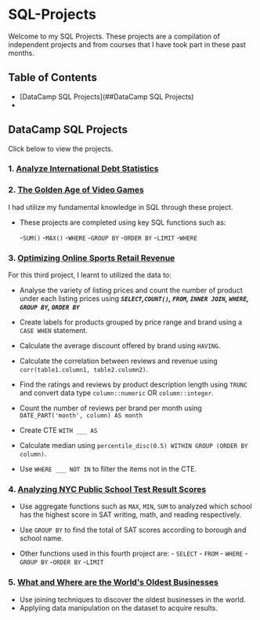 # SQL-Projects

Welcome to my SQL Projects. These projects are a compilation of independent projects and from courses that I have took part in these past months.

## Table of Contents
+ [DataCamp SQL Projects](##DataCamp SQL Projects)
+



## DataCamp SQL Projects

Click below to view the projects.

### 1. [Analyze International Debt Statistics](https://github.com/NabillaAizuddin/SQL-Projects/blob/6c063dc0fee70d9b984d30f965abf746339a2c90/notebook.ipynb)

### 2. [The Golden Age of Video Games](https://github.com/NabillaAizuddin/SQL-Projects/blob/fa71921f6a5ef1105c215a38990104d24355aaac/notebook.md)

I had utilize my fundamental knowledge in SQL through these project.
+ These projects are completed using key SQL functions such as:

  -```SUM()```
  -```MAX()```
  -```WHERE```
  -```GROUP BY```
  -```ORDER BY```
  -```LIMIT``` 
  -```WHERE```

### 3. [Optimizing Online Sports Retail Revenue](https://github.com/NabillaAizuddin/SQL-Projects/blob/c3fb7f0d3f674e2786768135278af61de0cb290c/notebook.ipynb)

For this third project, I learnt to utilized the data to:
  + Analyse the variety of listing prices and count the number of product under each listing prices using
***```SELECT```,```COUNT()```, ```FROM```, ```INNER JOIN```, ```WHERE```, ```GROUP BY```, ```ORDER BY```***
  
  + Create labels for products grouped by price range and brand using a ```CASE WHEN``` statement.
    
  + Calculate the average discount offered by brand using ```HAVING```.
  
  + Calculate the correlation between reviews and revenue using ```corr(table1.column1, table2.column2)```.
  
  + Find the ratings and reviews by product description length using ```TRUNC``` and convert data type ```column::numeric``` OR ```column::integer```.
  
  + Count the number of reviews per brand per month using ```DATE_PART('month', column) AS month```
  
  + Create CTE ```WITH ___ AS```
  
  + Calculate median using ```percentile_disc(0.5) WITHIN GROUP (ORDER BY column)```.
  
  + Use ```WHERE ___ NOT IN``` to filter the items not in the CTE.
  
### 4. [Analyzing NYC Public School Test Result Scores](https://github.com/NabillaAizuddin/SQL-Projects/blob/3f6c143633f6ffb711f1dcd4eacb3626f7b11ba6/notebook.ipynb)

  + Use aggregate functions such as ```MAX```, ```MIN```, ```SUM``` to analyzed which school has the highest score in SAT writing, math, and reading respectively.
  
  + Use ```GROUP BY``` to find the total of SAT scores according to borough and school name.
  
  + Other functions used in this fourth project are:
        - ```SELECT```
        - ```FROM```
        - ```WHERE```
        -```GROUP BY```
        -```ORDER BY```
        -```LIMIT```
        
 ### 5. [What and Where are the World's Oldest Businesses](https://github.com/NabillaAizuddin/SQL-Projects/blob/4f508f8898568bcd80b8397ce3354d38560f11dd/notebook.ipynb)
        
  + Use joining techniques to discover the oldest businesses in the world.
  + Applyiing data manipulation on the dataset to acquire results.
 
